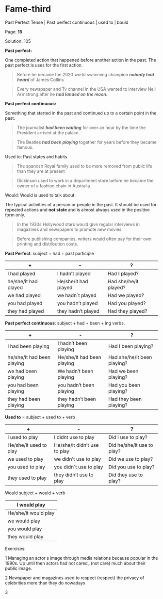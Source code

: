 # Fame-third

Past Perfect Tense | Past perfect continuous | used to  | bould

Page: **15**

Solution: 105

**Past perfect:** 

One completed action that happened before another action in the past. The past perfect is uses for the first action.

> Before he became the 2020 world swimming champion ***nobody had heard*** of James Collins
> 

> Every newspaper and Tv channel in the USA wanted to interview Neil Armstrong after he ***had landed on the moon.***
> 

**Past perfect continuous:**

Something that started in the past and continued up to a certain point in the past.

> The journalist ***had been waiting*** for over an hour by the time the President arrived at the palace.
> 

> The Beatles ***had been playing*** together for years before they became famous.
> 

Used to: Past states and habits

> The spanosh Royal family used to be more removed from public life than they are at present
> 

> Dickinson used to work in a department store before he became the owner of a fashion chain in Australia
> 

Would: Would is used to talk about:

The typical activities of a person or people in the past. It should be used for repeated actions and **not state** and is almost always used in the positive form only.

> In the 1930s Hollywood stars would give regular interviews in magazines and newspapers to promote new movies.
> 

> Before publishing companies, writers would often pay for their own printing and distribution costs.
> 

**Past Perfect**: subject + had + past participle

| + | - | ? |
| --- | --- | --- |
| I had played | I hadn’t played | Had I played? |
| he/she/it had played | He/she/it had played | Had she/he/it played? |
| we had played | we hadn´t played | Had we played? |
| you had played | you hadn’t played | Had you played? |
| they had played | they hadn’t played | Had they played? |

**Past perfect continuous**: subject + had + been + ing verbs.

| + | - | ? |
| --- | --- | --- |
| I had been playing | I hadn’t been playing | Had I been playing? |
| he/she/it had been playing | He/she/it had been playing | Had she/he/it been playing? |
| we had been playing | We hadn’t been playing | Had we been playing? |
| you had been playing | you hadn’t been playing | Had you been playing? |
| they had been playing  | they hadn’t been playing | Had they been playing? |

**Used to** = subject + used to + verb

| + | - | ? |
| --- | --- | --- |
| I used to play | I didnt use to play | Did I use to play? |
| He/she/it used to play | He/she/it didn’t use to play | Did he/she/it use to play? |
| we used to play | we didn’t use to play | Did we use to play? |
| you used to play | you didn´t  use to play | Did you use to play? |
| they used to play | they didn’t use to play | Did they use to play? |

Would subject + would + verb

| I would play |
| --- |
| He/she/it would play |
| we would play |
| you would play |
| they would play |

Exercises:

1 Managing an actor s image through media relations because popular in the 1980s. Up until then actors had not cared_ (not care) much about their public image.

2 Newspaper and magazines   used to respect        (respect)  the privacy of celebrities more than they do nowadays

3
